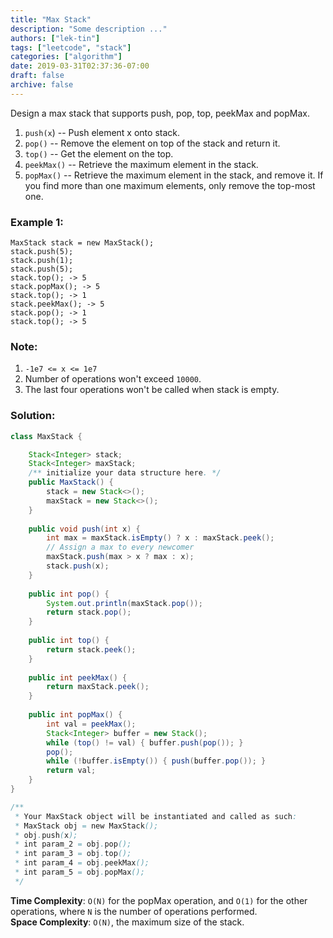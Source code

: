 ```yaml
---
title: "Max Stack"
description: "Some description ..."
authors: ["lek-tin"]
tags: ["leetcode", "stack"]
categories: ["algorithm"]
date: 2019-03-31T02:37:36-07:00
draft: false
archive: false
---
```

Design a max stack that supports push, pop, top, peekMax and popMax.  
1. `push(x`) -- Push element x onto stack.
2. `pop()` -- Remove the element on top of the stack and return it.
3. `top()` -- Get the element on the top.
4. `peekMax()` -- Retrieve the maximum element in the stack.
5. `popMax()` -- Retrieve the maximum element in the stack, and remove it. If you find more than one maximum elements, only remove the top-most one.
### Example 1:
```
MaxStack stack = new MaxStack();
stack.push(5); 
stack.push(1);
stack.push(5);
stack.top(); -> 5
stack.popMax(); -> 5
stack.top(); -> 1
stack.peekMax(); -> 5
stack.pop(); -> 1
stack.top(); -> 5
```
### Note:
1. `-1e7 <= x <= 1e7`
2. Number of operations won't exceed `10000`.
3. The last four operations won't be called when stack is empty.

### Solution:
```java
class MaxStack {

    Stack<Integer> stack;
    Stack<Integer> maxStack;
    /** initialize your data structure here. */
    public MaxStack() {
        stack = new Stack<>();
        maxStack = new Stack<>();
    }
    
    public void push(int x) {
        int max = maxStack.isEmpty() ? x : maxStack.peek();
        // Assign a max to every newcomer
        maxStack.push(max > x ? max : x);
        stack.push(x);
    }
    
    public int pop() {
        System.out.println(maxStack.pop());
        return stack.pop();
    }
    
    public int top() {
        return stack.peek();
    }
    
    public int peekMax() {
        return maxStack.peek();
    }
    
    public int popMax() {
        int val = peekMax();
        Stack<Integer> buffer = new Stack();
        while (top() != val) { buffer.push(pop()); }
        pop();
        while (!buffer.isEmpty()) { push(buffer.pop()); }
        return val;
    }
}

/**
 * Your MaxStack object will be instantiated and called as such:
 * MaxStack obj = new MaxStack();
 * obj.push(x);
 * int param_2 = obj.pop();
 * int param_3 = obj.top();
 * int param_4 = obj.peekMax();
 * int param_5 = obj.popMax();
 */
 ```
**Time Complexity**: `O(N)` for the popMax operation, and `O(1)` for the other operations, where `N` is the number of operations performed.  
**Space Complexity**: `O(N)`, the maximum size of the stack.